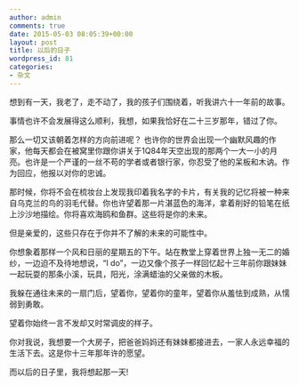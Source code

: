 ```yaml
---
author: admin
comments: true
date: 2015-05-03 08:05:39+00:00
layout: post
title: 以后的日子
wordpress_id: 81
categories:
- 杂文
---
```


想到有一天，我老了，走不动了，我的孩子们围绕着，听我讲六十一年前的故事。  

事情也许不会发展得这么顺利，我想，如果我恰好在二十三岁那年，错过了你。

那么一切又该朝着怎样的方向前进呢？ 也许你的世界会出现一个幽默风趣的作家，他每天都会在被窝里你跟你讲关于1Q84年天空出现的那两个一大一小的月亮。也许是一个严谨的一丝不苟的学者或者银行家，你忍受了他的呆板和木讷。作为回应，他报以对你的忠诚。  

那时候，你将不会在梳妆台上发现我印着我名字的卡片，有关我的记忆将被一种来自乌克兰的鸟的羽毛代替。你也许望着那一片湛蓝色的海洋，拿着削好的铅笔在纸上沙沙地描绘。你将喜欢海鸥和鱼群。这些将是你的未来。  

但是亲爱的，这些只存在于你并不了解的未来的可能性中。  

你想象着那样一个风和日丽的星期五的下午。站在教堂上穿着世界上独一无二的婚纱，一边迫不及待地想说，“I do”，一边又像个孩子一样回忆起十三年前你跟妹妹一起玩耍的那条小溪，玩具，阳光，涂满蜡油的父亲做的木板。  

我躲在通往未来的一扇门后，望着你，望着你的童年，望着你从羞怯到成熟，从懦弱到勇敢。  

望着你始终一言不发却又时常调皮的样子。  

你对我说，我想要一个大房子，把爸爸妈妈还有妹妹都接进去，一家人永远幸福的生活下去。这是你十三年那年许的愿望。  

而以后的日子里，我将想起那一天!
